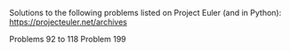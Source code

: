 Solutions to the following problems listed on Project Euler (and in Python):
https://projecteuler.net/archives


Problems 92 to 118
Problem 199